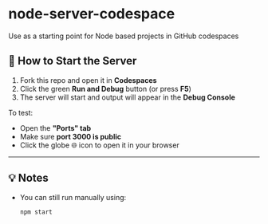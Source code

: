 # node-server-codespace
Use as a starting point for Node based projects in GitHub codespaces

## 🚀 How to Start the Server

1. Fork this repo and open it in **Codespaces**
2. Click the green **Run and Debug** button (or press **F5**)
3. The server will start and output will appear in the **Debug Console**

To test:
- Open the **"Ports" tab**
- Make sure **port 3000 is public**
- Click the globe 🌐 icon to open it in your browser

---

## 💡 Notes

- You can still run manually using:
  ```bash
  npm start
